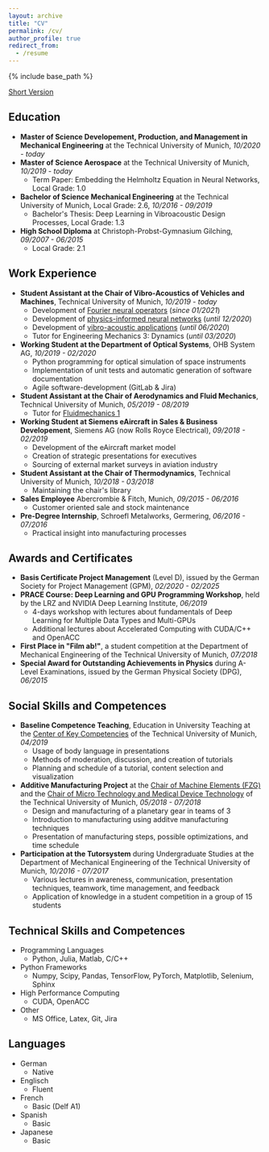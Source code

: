 ```yaml
---
layout: archive
title: "CV"
permalink: /cv/
author_profile: true
redirect_from:
  - /resume
---
```


{% include base_path %}

[Short Version](https://juliandwain.github.io/files/CV_Julian_Stang_ENG.pdf)

Education
---------

- **Master of Science Developement, Production, and Management in Mechanical Engineering** at the Technical University of Munich, *10/2020 - today*
- **Master of Science Aerospace** at the Technical University of Munich, *10/2019 - today*
  - Term Paper: Embedding the Helmholtz Equation in Neural Networks, Local Grade: 1.0
- **Bachelor of Science Mechanical Engineering** at the Technical University of Munich, Local Grade: 2.6, *10/2016 - 09/2019*
  - Bachelor's Thesis: Deep Learning in Vibroacoustic Design Processes, Local Grade: 1.3
- **High School Diploma** at Christoph-Probst-Gymnasium Gilching, *09/2007 - 06/2015*
  - Local Grade: 2.1

Work Experience
---------------

- **Student Assistant at the Chair of Vibro-Acoustics of Vehicles and Machines**, Technical University of Munich, *10/2019 - today*
  - Development of [Fourier neural operators](https://arxiv.org/abs/2010.08895) (*since 01/2021*)
  - Development of [physics-informed neural networks](https://arxiv.org/abs/1711.10561) (*until 12/2020*)
  - Development of [vibro-acoustic applications](http://www.apps.vib.mw.tum.de/comsol-software-license-agreement) (*until 06/2020*)
  - Tutor for Engineering Mechanics 3: Dynamics (*until 03/2020*)
- **Working Student at the Department of Optical Systems**, OHB System AG, *10/2019 - 02/2020*
  - Python programming for optical simulation of space instruments
  - Implementation of unit tests and automatic generation of software documentation
  - Agile software-development (GitLab & Jira)
- **Student Assistant at the Chair of Aerodynamics and Fluid Mechanics**, Technical University of Munich, *05/2019 - 08/2019*
  - Tutor for [Fluidmechanics 1](https://www.mw.tum.de/en/aer/teaching/sose2020/)
- **Working Student at Siemens eAircraft in Sales & Business Developement**, Siemens AG (now Rolls Royce Electrical), *09/2018 - 02/2019*
  - Development of the eAircraft market model
  - Creation of strategic presentations for executives
  - Sourcing of external market surveys in aviation industry
- **Student Assistant at the Chair of Thermodynamics**, Technical University of Munich, *10/2018 - 03/2018*
  - Maintaining the chair's library
- **Sales Employee** Abercrombie & Fitch, Munich, *09/2015 - 06/2016*
  - Customer oriented sale and stock maintenance
- **Pre-Degree Internship**, Schroefl Metalworks, Germering, *06/2016 - 07/2016*
  -  Practical insight into manufacturing processes

Awards and Certificates
-----------------------

- **Basis Certificate Project Management** (Level D), issued by the German Society for Project Management (GPM), *02/2020 - 02/2025*
- **PRACE Course: Deep Learning and GPU Programming Workshop**, held by the LRZ and NVIDIA Deep Learning Institute, *06/2019*
  - 4-days workshop with lectures about fundamentals of Deep Learning for Multiple Data Types and Multi-GPUs
  - Additional lectures about Accelerated Computing with CUDA/C++ and OpenACC
- **First Place in "Film ab!"**, a student competition at the Department of Mechanical Engineering of the Technical University of Munich, *07/2018*
- **Special Award for Outstanding Achievements in Physics** during A-Level Examinations, issued by the German Physical Society (DPG), *06/2015*

Social Skills and Competences
-----------------------------

- **Baseline Competence Teaching**, Education in University Teaching at the [Center of Key Competencies](https://www.mw.tum.de/en/zsk/home/) of the Technical University of Munich, *04/2019*
  - Usage of body language in presentations
  - Methods of moderation, discussion, and creation of tutorials
  - Planning and schedule of a tutorial, content selection and visualization
- **Additive Manufacturing Project** at the [Chair of Machine Elements (FZG)](https://www.mw.tum.de/en/fzg/home/) and the [Chair of Micro Technology and Medical Device Technology](https://www.mw.tum.de/en/mimed/startseite/) of the Technical University of Munich, *05/2018 - 07/2018*
  - Design and manufacturing of a planetary gear in teams of 3
  - Introduction to manufacturing using additve manufacturing techniques
  - Presentation of manufacturing steps, possible optimizations, and time schedule
- **Participation at the Tutorsystem** during Undergraduate Studies at the Department of Mechanical Engineering of the Technical University of Munich, *10/2016 - 07/2017*
  - Various lectures in awareness, communication, presentation techniques, teamwork, time management, and feedback
  - Application of knowledge in a student competition in a group of 15 students

Technical Skills and Competences
--------------------------------

- Programming Languages
  - Python, Julia, Matlab, C/C++
- Python Frameworks
  - Numpy, Scipy, Pandas, TensorFlow, PyTorch, Matplotlib, Selenium, Sphinx
- High Performance Computing
  - CUDA, OpenACC
- Other
  - MS Office, Latex, Git, Jira

Languages
---------

- German
  - Native
- Englisch
  - Fluent
- French
  - Basic (Delf A1)
- Spanish
  - Basic
- Japanese
  - Basic
